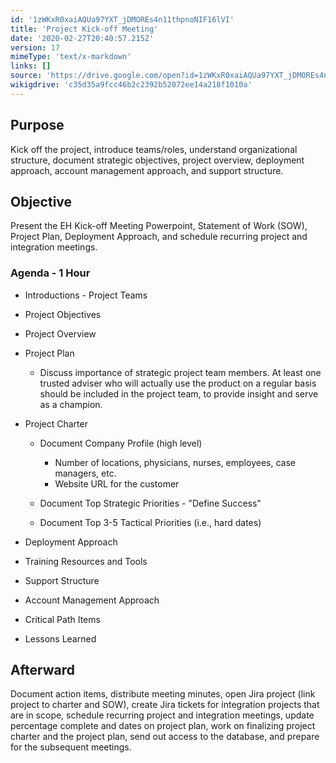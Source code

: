 ```yaml
---
id: '1zWKxR0xaiAQUa97YXT_jDMOREs4n11thpnoNIF16lVI'
title: 'Project Kick-off Meeting'
date: '2020-02-27T20:40:57.215Z'
version: 17
mimeType: 'text/x-markdown'
links: []
source: 'https://drive.google.com/open?id=1zWKxR0xaiAQUa97YXT_jDMOREs4n11thpnoNIF16lVI'
wikigdrive: 'c35d35a9fcc46b2c2392b52072ee14a218f1010a'
---
```

## Purpose

Kick off the project, introduce teams/roles, understand organizational structure, document strategic objectives, project overview, deployment approach, account management approach, and support structure.

## Objective

Present the EH Kick-off Meeting Powerpoint, Statement of Work (SOW), Project Plan, Deployment Approach, and schedule recurring project and integration meetings.

### Agenda - 1 Hour


* Introductions - Project Teams
* Project Objectives
* Project Overview
* Project Plan


   * Discuss importance of strategic project team members. At least one trusted adviser who will actually use the product on a regular basis should be included in the project team, to provide insight and serve as a champion.


* Project Charter


   * Document Company Profile (high level)




      * Number of locations, physicians, nurses, employees, case managers, etc.
      * Website URL for the customer




   * Document Top Strategic Priorities - "Define Success"
   * Document Top 3-5 Tactical Priorities (i.e., hard dates)


* Deployment Approach
* Training Resources and Tools
* Support Structure
* Account Management Approach
* Critical Path Items
* Lessons Learned


## Afterward

Document action items, distribute meeting minutes, open Jira project (link project to charter and SOW), create Jira tickets for integration projects that are in scope, schedule recurring project and integration meetings, update percentage complete and dates on project plan, work on finalizing project charter and the project plan, send out access to the database, and prepare for the subsequent meetings.
